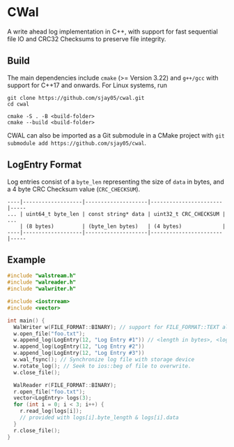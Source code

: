 # CWal

A write ahead log implementation in C++, with support for fast sequential file IO and CRC32 Checksums to preserve file integrity. 

## Build
The main dependencies include `cmake` (>= Version 3.22) and `g++/gcc` with support for C++17 and onwards. For Linux systems, run
```
git clone https://github.com/sjay05/cwal.git
cd cwal

cmake -S . -B <build-folder>
cmake --build <build-folder>
```

CWAL can also be imported as a Git submodule in a CMake project with `git submodule add https://github.com/sjay05/cwal`.

## LogEntry Format
Log entries consist of a `byte_len` representing the size of `data` in bytes, and a 4 byte CRC Checksum value (`CRC_CHECKSUM`).
```
----|-------------------|--------------------|-----------------------|-----
... | uint64_t byte_len | const string* data | uint32_t CRC_CHECKSUM | ... 
    | (8 bytes)         | (byte_len bytes)   | (4 bytes)             |
----|-------------------|--------------------|-----------------------|-----
```

## Example
```cpp
#include "walstream.h"
#include "walreader.h"
#include "walwriter.h"

#include <iostrream>
#include <vector>

int main() {
  WalWriter w(FILE_FORMAT::BINARY); // support for FILE_FORMAT::TEXT also
  w.open_file("foo.txt");
  w.append_log(LogEntry(12, "Log Entry #1")) // <length in bytes>, <log message>
  w.append_log(LogEntry(12, "Log Entry #2")) 
  w.append_log(LogEntry(12, "Log Entry #3")) 
  w.wal_fsync(); // Synchronize log file with storage device
  w.rotate_log(); // Seek to ios::beg of file to overwrite.
  w.close_file();

  WalReader r(FILE_FORMAT::BINARY);
  r.open_file("foo.txt");
  vector<LogEntry> logs(3);
  for (int i = 0; i < 3; i++) {
    r.read_log(logs[i]);
    // provided with logs[i].byte_length & logs[i].data
  }
  r.close_file();
}
```
